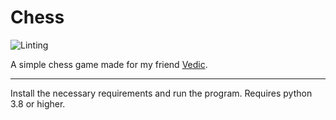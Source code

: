 # Chess
![Linting](https://github.com/JIceberg/Chess/workflows/Linting/badge.svg)

A simple chess game made for my friend [Vedic](https://www.linkedin.com/in/vedic-panda-75a579187).

---
Install the necessary requirements and run the program. Requires python 3.8 or higher.
